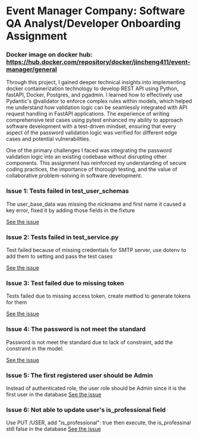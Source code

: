 # Event Manager Company: Software QA Analyst/Developer Onboarding Assignment

### Docker image on docker hub: https://hub.docker.com/repository/docker/jincheng411/event-manager/general

Through this project, I gained deeper technical insights into implementing docker containerization technology to develop REST API using Python, fastAPI, Docker, Postgres, and pgadmin. I learned how to effectively use Pydantic's @validator to enforce complex rules within models, which helped me understand how validation logic can be seamlessly integrated with API request handling in FastAPI applications. The experience of writing comprehensive test cases using pytest enhanced my ability to approach software development with a test-driven mindset, ensuring that every aspect of the password validation logic was verified for different edge cases and potential vulnerabilities.

One of the primary challenges I faced was integrating the password validation logic into an existing codebase without disrupting other components. This assignment has reinforced my understanding of secure coding practices, the importance of thorough testing, and the value of collaborative problem-solving in software development.

### Issue 1: Tests failed in test_user_schemas 
The user_base_data was missing the nickname and first name it caused a key error, fixed it by adding those fields in the fixture

[See the issue](https://github.com/jincheng411/event_manager/issues/1)

### Issue 2: Tests failed in test_service.py
Test failed because of missing credentials for SMTP server, use dotenv to add them to setting and pass the test cases

[See the issue](https://github.com/jincheng411/event_manager/issues/3)

### Issue 3: Test failed due to missing token 
Tests failed due to missing access token, create method to generate tokens for them

[See the issue](https://github.com/jincheng411/event_manager/issues/5)

### Issue 4: The password is not meet the standard
Password is not meet the standard due to lack of constraint, add the constraint in the model.

[See the issue](https://github.com/jincheng411/event_manager/issues/7)

### Issue 5: The first registered user should be Admin
Instead of authenticated role, the user role should be Admin since it is the first user in the database
[See the issue](https://github.com/jincheng411/event_manager/issues/12)

### Issue 6: Not able to update user's is_professional field 
Use PUT /USER, add "is_professional": true then execute, the is_professinal still false in the database
[See the issue](https://github.com/jincheng411/event_manager/issues/14)
